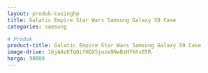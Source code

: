 ```yaml
---
layout: produk-casinghp
title: Galatic Empire Star Wars Samsung Galaxy S9 Case
categories: samsung

# Produk
product-title: Galatic Empire Star Wars Samsung Galaxy S9 Case
image-drive: 16jAAzKTqQifHQX5jozw9NwBzHYkhs85R
harga: 90000
---
```

